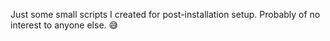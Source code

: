 Just some small scripts I created for post-installation setup. Probably of no interest to anyone else. 😅
